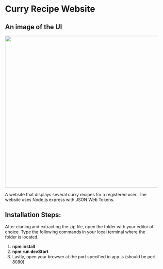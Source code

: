# <h1>Curry Recipe Website</h1>

<h2>An image of the UI</h2>

<img width="1000" height="500" src="https://user-images.githubusercontent.com/25343696/112309595-9105a400-8cb4-11eb-9515-f8125ec85c23.png">
<p>A website that displays several curry recipes for a registered user. The website uses Node.js express with JSON Web Tokens.
</p>

<h2>Installation Steps:</h2>

<p>After cloning and extracting the zip file, open the folder with your editor of choice. Type the following commands in your local terminal where the folder is located.</p>
<ol>
  <li><b>npm install</b></li>
  <li><b>npm run devStart</b></li>
  <li>Lastly, open your browser at the port specified in app.js (should be port 8080)</li>
</ol>




